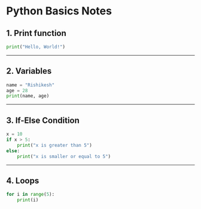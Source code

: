 # Python Basics Notes

## 1. Print function
```python
print("Hello, World!")
```

---

## 2. Variables
```python
name = "Rishikesh"
age = 28
print(name, age)
```

---

## 3. If-Else Condition
```python
x = 10
if x > 5:
    print("x is greater than 5")
else:
    print("x is smaller or equal to 5")
```

---

## 4. Loops
```python
for i in range(5):
    print(i)
```
